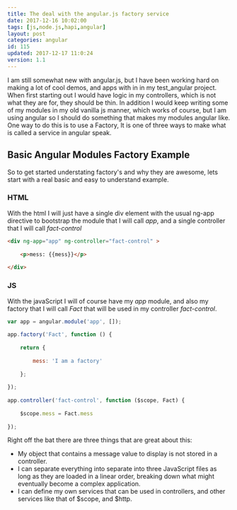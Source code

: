```yaml
---
title: The deal with the angular.js factory service
date: 2017-12-16 10:02:00
tags: [js,node.js,hapi,angular]
layout: post
categories: angular
id: 115
updated: 2017-12-17 11:0:24
version: 1.1
---
```


I am still somewhat new with angular.js, but I have been working hard on making a lot of cool demos, and apps with in in my test_angular project. When first starting out I would have logic in my controllers, which is not what they are for, they should be thin. In addition I would keep writing some of my modules in my old vanilla js manner, which works of course, but I am using angular so I should do something that makes my modules angular like. One way to do this is to use a Factory, It is one of three ways to make what is called a service in angular speak.

<!-- more -->


## Basic Angular Modules Factory Example

So to get started understating factory's and why they are awesome, lets start with a real basic and easy to understand example.

### HTML

With the html I will just have a single div element with the usual ng-app directive to bootstrap the module that I will call _app_, and a single controller that I will call _fact-control_

```html
<div ng-app="app" ng-controller="fact-control" >
 
    <p>mess: {{mess}}</p>
 
</div>
```

### JS

With the javaScript I will of course have my _app_ module, and also my factory that I will call _Fact_ that will be used in my controller _fact-control_.

```js
var app = angular.module('app', []);
 
app.factory('Fact', function () {
 
    return {
 
        mess: 'I am a factory'
 
    };
 
});
 
app.controller('fact-control', function ($scope, Fact) {
 
    $scope.mess = Fact.mess
 
});
```

Right off the bat there are three things that are great about this:

* My object that contains a message value to display is not stored in a controller.
* I can separate everything into separate into three JavaScript files as long as they are loaded in a linear order, breaking down what might eventually become a complex application.
* I can define my own services that can be used in controllers, and other services like that of $scope, and $http.
